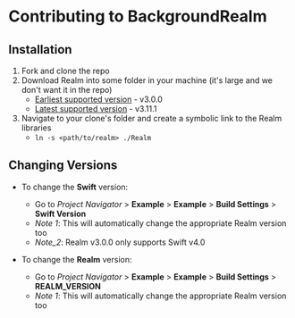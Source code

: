 # Contributing to BackgroundRealm

## Installation

1. Fork and clone the repo
2. Download Realm into some folder in your machine (it's large and we don't want it in the repo)
    - [Earliest supported version](https://static.realm.io/downloads/swift/realm-swift-3.0.0.zip) - v3.0.0
    - [Latest supported version](https://static.realm.io/downloads/swift/realm-swift-4.1.1.zip) - v3.11.1
3. Navigate to your clone's folder and create a symbolic link to the Realm libraries
    - `ln -s <path/to/realm> ./Realm`

## Changing Versions

* To change the **Swift** version:
    - Go to *Project Navigator* > **Example** > **Example** > **Build Settings** > **Swift Version**
    - _Note 1_: This will automatically change the appropriate Realm version too
    - _Note_2_: Realm v3.0.0 only supports Swift v4.0

* To change the **Realm** version:
    - Go to *Project Navigator* > **Example** > **Example** > **Build Settings** > **REALM_VERSION**
    - _Note 1_: This will automatically change the appropriate Realm version too
